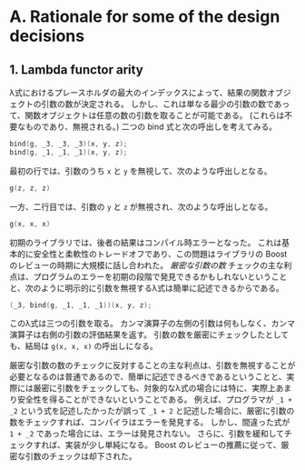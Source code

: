 # A. Rationale for some of the design decisions

## <a id="sect_why_weak_arity">1. Lambda functor arity</a>

λ式におけるプレースホルダの最大のインデックスによって、結果の関数オブジェクトの引数の数が決定される。
しかし、これは単なる最少の引数の数であって、関数オブジェクトは任意の数の引数を取ることが可能である。
(これらは不要なものであり、無視される。)
二つの bind 式と次の呼出しを考えてみる。

```cpp
bind(g, _3, _3, _3)(x, y, z);
bind(g, _1, _1, _1)(x, y, z);
```

最初の行では、引数のうち `x` と `y` を無視して、次のような呼出しとなる。

```cpp
g(z, z, z)
```

一方、二行目では、引数の `y` と `z` が無視され、次のような呼出しとなる。

```cpp
g(x, x, x)
```

初期のライブラリでは、後者の結果はコンパイル時エラーとなった。
これは基本的に安全性と柔軟性のトレードオフであり、この問題はライブラリの Boost のレビューの時期に大規模に話し合われた。
*厳密な引数の数* チェックの主な利点は、プログラムのエラーを初期の段階で発見できるかもしれないということと、次のように明示的に引数を無視するλ式は簡単に記述できるからである。

```cpp
(_3, bind(g, _1, _1, _1))(x, y, z);
```

このλ式は三つの引数を取る。
カンマ演算子の左側の引数は何もしなく、カンマ演算子は右側の引数の評価結果を返す。
引数の数を厳密にチェックしたとしても、結局は `g(x, x, x)` の呼出しになる。

厳密な引数の数のチェックに反対することの主な利点は、引数を無視することが必要となるのは普通であるので、簡単に記述できるべきであるということと、実際には厳密に引数をチェックしても、対象的なλ式の場合には特に、実際上あまり安全性を得ることができないということである。
例えば、プログラマが `_1 + _2` という式を記述したかったが誤って `_1 + 2` と記述した場合に、厳密に引数の数をチェックすれば、コンパイラはエラーを発見する。
しかし、間違った式が `1 + _2` であった場合には、エラーは発見されない。
さらに、引数を緩和してチェックすれば、実装が少し単純になる。
Boost のレビューの推薦に従って、厳密な引数のチェックは却下された。

